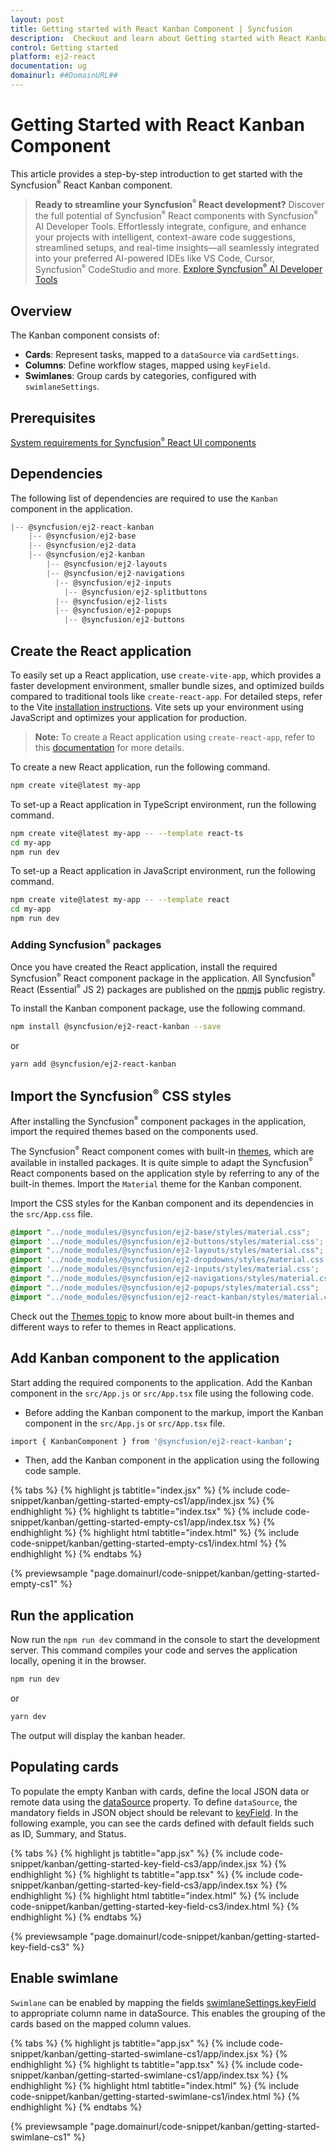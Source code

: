 ```yaml
---
layout: post
title: Getting started with React Kanban Component | Syncfusion
description:  Checkout and learn about Getting started with React Kanban component of Syncfusion Essential JS 2 and more details.
control: Getting started 
platform: ej2-react
documentation: ug
domainurl: ##DomainURL##
---
```


# Getting Started with React Kanban Component

This article provides a step-by-step introduction to get started with the Syncfusion<sup style="font-size:70%">&reg;</sup> React Kanban component.

> **Ready to streamline your Syncfusion<sup style="font-size:70%">&reg;</sup> React development?** Discover the full potential of Syncfusion<sup style="font-size:70%">&reg;</sup> React components with Syncfusion<sup style="font-size:70%">&reg;</sup> AI Developer Tools. Effortlessly integrate, configure, and enhance your projects with intelligent, context-aware code suggestions, streamlined setups, and real-time insights—all seamlessly integrated into your preferred AI-powered IDEs like VS Code, Cursor, Syncfusion<sup style="font-size:70%">&reg;</sup> CodeStudio and more. [Explore Syncfusion<sup style="font-size:70%">&reg;</sup> AI Developer Tools](https://ej2.syncfusion.com/react/documentation/ai-developer-tools/overview)

## Overview

The Kanban component consists of:
- **Cards**: Represent tasks, mapped to a `dataSource` via `cardSettings`.
- **Columns**: Define workflow stages, mapped using `keyField`.
- **Swimlanes**: Group cards by categories, configured with `swimlaneSettings`.

## Prerequisites

[System requirements for Syncfusion<sup style="font-size:70%">&reg;</sup> React UI components](https://ej2.syncfusion.com/react/documentation/system-requirement)

## Dependencies

The following list of dependencies are required to use the `Kanban` component in the application.

```ts
|-- @syncfusion/ej2-react-kanban
    |-- @syncfusion/ej2-base
    |-- @syncfusion/ej2-data
    |-- @syncfusion/ej2-kanban
        |-- @syncfusion/ej2-layouts
        |-- @syncfusion/ej2-navigations
          |-- @syncfusion/ej2-inputs
            |-- @syncfusion/ej2-splitbuttons
          |-- @syncfusion/ej2-lists
          |-- @syncfusion/ej2-popups
            |-- @syncfusion/ej2-buttons
```

## Create the React application

To easily set up a React application, use `create-vite-app`, which provides a faster development environment, smaller bundle sizes, and optimized builds compared to traditional tools like `create-react-app`. For detailed steps, refer to the Vite [installation instructions](https://vitejs.dev/guide/). Vite sets up your environment using JavaScript and optimizes your application for production.

> **Note:**  To create a React application using `create-react-app`, refer to this [documentation](https://ej2.syncfusion.com/react/documentation/getting-started/create-app) for more details.

To create a new React application, run the following command.

```bash
npm create vite@latest my-app
```
To set-up a React application in TypeScript environment, run the following command.

```bash
npm create vite@latest my-app -- --template react-ts
cd my-app
npm run dev
```
To set-up a React application in JavaScript environment, run the following command.

```bash
npm create vite@latest my-app -- --template react
cd my-app
npm run dev
```


### Adding Syncfusion<sup style="font-size:70%">&reg;</sup> packages

Once you have created the React application, install the required Syncfusion<sup style="font-size:70%">&reg;</sup> React component package in the application. All Syncfusion<sup style="font-size:70%">&reg;</sup> React (Essential<sup style="font-size:70%">&reg;</sup> JS 2) packages are published on the [npmjs](https://www.npmjs.com/~syncfusionorg) public registry.

To install the Kanban component package, use the following command.

```bash
npm install @syncfusion/ej2-react-kanban --save
```

or

```bash
yarn add @syncfusion/ej2-react-kanban
```

## Import the Syncfusion<sup style="font-size:70%">&reg;</sup> CSS styles

After installing the Syncfusion<sup style="font-size:70%">&reg;</sup> component packages in the application, import the required themes based on the components used.

The Syncfusion<sup style="font-size:70%">&reg;</sup> React component comes with built-in [themes](https://ej2.syncfusion.com/react/documentation/appearance/theme), which are available in installed packages. It is quite simple to adapt the Syncfusion<sup style="font-size:70%">&reg;</sup> React components based on the application style by referring to any of the built-in themes. Import the `Material` theme for the Kanban component.

Import the CSS styles for the Kanban component and its dependencies in the `src/App.css` file.

```css
@import "../node_modules/@syncfusion/ej2-base/styles/material.css";
@import '../node_modules/@syncfusion/ej2-buttons/styles/material.css';
@import "../node_modules/@syncfusion/ej2-layouts/styles/material.css";
@import '../node_modules/@syncfusion/ej2-dropdowns/styles/material.css';
@import '../node_modules/@syncfusion/ej2-inputs/styles/material.css';
@import "../node_modules/@syncfusion/ej2-navigations/styles/material.css";
@import "../node_modules/@syncfusion/ej2-popups/styles/material.css";
@import "../node_modules/@syncfusion/ej2-react-kanban/styles/material.css";
```

Check out the [Themes topic](https://ej2.syncfusion.com/react/documentation/appearance/theme) to know more about built-in themes and different ways to refer to themes in React applications.

## Add Kanban component to the application

Start adding the required components to the application. Add the Kanban component in the `src/App.js` or `src/App.tsx` file using the following code.

* Before adding the Kanban component to the markup, import the Kanban component in the `src/App.js` or `src/App.tsx` file.

```bash
import { KanbanComponent } from '@syncfusion/ej2-react-kanban';
```

* Then, add the Kanban component in the application using the following code sample.

{% tabs %}
{% highlight js tabtitle="index.jsx" %}
{% include code-snippet/kanban/getting-started-empty-cs1/app/index.jsx %}
{% endhighlight %}
{% highlight ts tabtitle="index.tsx" %}
{% include code-snippet/kanban/getting-started-empty-cs1/app/index.tsx %}
{% endhighlight %}
{% highlight html tabtitle="index.html" %}
{% include code-snippet/kanban/getting-started-empty-cs1/index.html %}
{% endhighlight %}
{% endtabs %}
        
{% previewsample "page.domainurl/code-snippet/kanban/getting-started-empty-cs1" %}

## Run the application

Now run the `npm run dev` command in the console to start the development server. This command compiles your code and serves the application locally, opening it in the browser.

```bash
npm run dev
```

or

```bash
yarn dev
```

The output will display the kanban header.

## Populating cards

To populate the empty Kanban with cards, define the local JSON data or remote data using the [dataSource](https://ej2.syncfusion.com/react/documentation/api/kanban/#datasource) property. To define `dataSource`, the mandatory fields in JSON object should be relevant to [keyField](https://ej2.syncfusion.com/react/documentation/api/kanban/#keyfield). In the following example, you can see the cards defined with default fields such as ID, Summary, and Status.

{% tabs %}
{% highlight js tabtitle="app.jsx" %}
{% include code-snippet/kanban/getting-started-key-field-cs3/app/index.jsx %}
{% endhighlight %}
{% highlight ts tabtitle="app.tsx" %}
{% include code-snippet/kanban/getting-started-key-field-cs3/app/index.tsx %}
{% endhighlight %}
{% highlight html tabtitle="index.html" %}
{% include code-snippet/kanban/getting-started-key-field-cs3/index.html %}
{% endhighlight %}
{% endtabs %}
        
{% previewsample "page.domainurl/code-snippet/kanban/getting-started-key-field-cs3" %}

## Enable swimlane

`Swimlane` can be enabled by mapping the fields [swimlaneSettings.keyField](https://ej2.syncfusion.com/react/documentation/api/kanban/#swimlanesettings) to appropriate column name in dataSource. This enables the grouping of the cards based on the mapped column values.

{% tabs %}
{% highlight js tabtitle="app.jsx" %}
{% include code-snippet/kanban/getting-started-swimlane-cs1/app/index.jsx %}
{% endhighlight %}
{% highlight ts tabtitle="app.tsx" %}
{% include code-snippet/kanban/getting-started-swimlane-cs1/app/index.tsx %}
{% endhighlight %}
{% highlight html tabtitle="index.html" %}
{% include code-snippet/kanban/getting-started-swimlane-cs1/index.html %}
{% endhighlight %}
{% endtabs %}
        
{% previewsample "page.domainurl/code-snippet/kanban/getting-started-swimlane-cs1" %}
